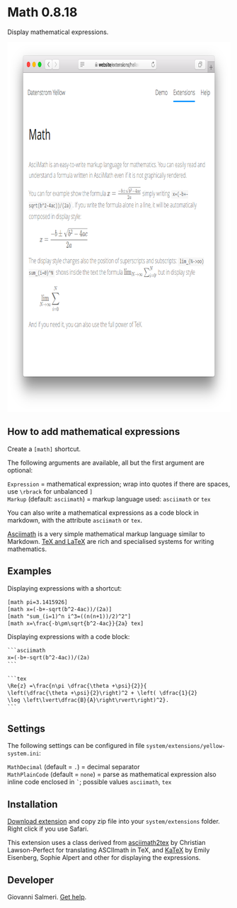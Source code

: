 Math 0.8.18
===========
Display mathematical expressions.

<p align="center"><img src="math-screenshot.png?raw=true" width="795" height="836" alt="Screenshot"></p>

## How to add mathematical expressions

Create a `[math]` shortcut.

The following arguments are available, all but the first argument are optional:

`Expression` = mathematical expression; wrap into quotes if there are spaces, use `\rbrack` for unbalanced `]`  
`Markup` (default: `asciimath`) = markup language used: `asciimath` or `tex`  

You can also write a mathematical expressions as a code block in markdown, with the attribute `asciimath` or `tex`.

[Asciimath](http://asciimath.org/) is a very simple mathematical markup language similar to Markdown. [TeX and LaTeX](https://en.wikibooks.org/wiki/LaTeX/Mathematics) are rich and specialised systems for writing mathematics.

## Examples

Displaying expressions with a shortcut:

    [math pi=3.1415926]
    [math x=(-b+-sqrt(b^2-4ac))/(2a)]
    [math "sum_(i=1)^n i^3=((n(n+1))/2)^2"]
    [math x=\frac{-b\pm\sqrt{b^2-4ac}}{2a} tex]

Displaying expressions with a code block:

    ```asciimath
    x=(-b+-sqrt(b^2-4ac))/(2a)
    ```

    ```tex
    \Re{z} =\frac{n\pi \dfrac{\theta +\psi}{2}}{
    \left(\dfrac{\theta +\psi}{2}\right)^2 + \left( \dfrac{1}{2}
    \log \left\lvert\dfrac{B}{A}\right\rvert\right)^2}.
    ```

## Settings

The following settings can be configured in file `system/extensions/yellow-system.ini`:

`MathDecimal` (default = `.`) = decimal separator  
`MathPlainCode` (default = `none`) = parse as mathematical expression also inline code enclosed in `` ` ``; possible values `asciimath`, `tex`  

## Installation

[Download extension](https://github.com/GiovanniSalmeri/yellow-math/archive/master.zip) and copy zip file into your `system/extensions` folder. Right click if you use Safari.

This extension uses a class derived from [asciimath2tex](https://github.com/christianp/asciimath2tex) by Christian Lawson-Perfect for translating ASCIImath in TeX, and [KaTeX](https://katex.org/) by Emily Eisenberg, Sophie Alpert and other for displaying the expressions.

## Developer

Giovanni Salmeri. [Get help](https://github.com/GiovanniSalmeri/yellow-table/issues).

